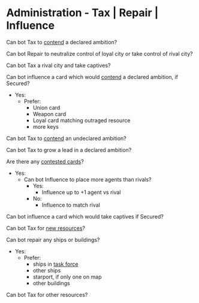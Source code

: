 # Administration - Tax | Repair | Influence

Can bot Tax to <ins>contend</ins> a declared ambition?

Can bot Repair to neutralize control of loyal city or take control of rival city?

Can bot Tax a rival city and take captives?

Can bot influence a card which would <ins>contend</ins> a declared ambition, if Secured?
- Yes:
	- Prefer:
		- Union card
		- Weapon card
		- Loyal card matching outraged resource
		- more keys

Can bot Tax to <ins>contend</ins> an undeclared ambition?

Can bot Tax to grow a lead in a declared ambition?

Are there any <ins>contested cards</ins>?
- Yes:
	- Can bot Influence to place more agents than rivals?
		- Yes:
			- Influence up to +1 agent vs rival
		- No:
			- Influence to match rival

Can bot influence a card which would take captives if Secured?

Can bot Tax for <ins>new resources</ins>?

Can bot repair any ships or buildings?
- Yes:
	- Prefer:
		- ships in <ins>task force</ins>
		- other ships
		- starport, if only one on map
		- other buildings

Can bot Tax for other resources?

<div class="pagebreak"> </div>

